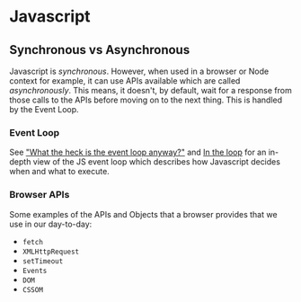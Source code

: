# Javascript

## Synchronous vs Asynchronous

Javascript is _synchronous_. However, when used in a browser or Node context for example, it can use APIs available which are called _asynchronously_. This means, it doesn't, by default, wait for a response from those calls to the APIs before moving on to the next thing. This is handled by the Event Loop.

### Event Loop

See ["What the heck is the event loop anyway?"](https://www.youtube.com/watch?v=8aGhZQkoFbQ) and [In the loop](https://www.youtube.com/watch?v=cCOL7MC4Pl0) for an in-depth view of the JS event loop which describes how Javascript decides when and what to execute.

### Browser APIs

Some examples of the APIs and Objects that a browser provides that we use in our day-to-day:

- `fetch`
- `XMLHttpRequest`
- `setTimeout`
- `Events`
- `DOM`
- `CSSOM`